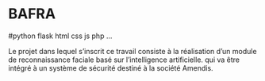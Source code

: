 # BAFRA
#python flask html css js php ...

Le projet dans lequel s’inscrit ce travail consiste à la réalisation d’un module de reconnaissance faciale basé sur l’intelligence artificielle. qui va être intégré à un système de sécurité destiné à la société Amendis.
